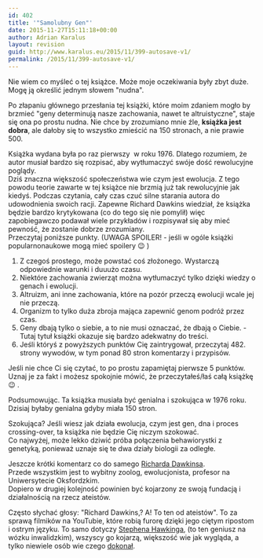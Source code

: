 ```yaml
---
id: 402
title: '"Samolubny Gen"'
date: 2015-11-27T15:11:18+00:00
author: Adrian Karalus
layout: revision
guid: http://www.karalus.eu/2015/11/399-autosave-v1/
permalink: /2015/11/399-autosave-v1/
---
```

Nie wiem co myśleć o tej książce. Może moje oczekiwania były zbyt duże. Mogę ją określić jednym słowem "nudna".

Po złapaniu głównego przesłania tej książki, które moim zdaniem mogło by brzmieć "geny determinują nasze zachowania, nawet te altruistyczne", staje się ona po prostu nudna. Nie chce by zrozumiano mnie źle, **książka jest dobra**, ale dałoby się to wszystko zmieścić na 150 stronach, a nie prawie 500.

Książka wydana była po raz pierwszy  w roku 1976. Dlatego rozumiem, że autor musiał bardzo się rozpisać, aby wytłumaczyć swóje dość rewolucyjne poglądy.  
Dziś znaczna większość społeczeństwa wie czym jest ewolucja. Z tego powodu teorie zawarte w tej książce nie brzmią już tak rewolucyjnie jak kiedyś. Podczas czytania, cały czas czuć silne starania autora do udowodnienia swoich racji. Zapewne Richard Dawkins wiedział, że książka będzie bardzo krytykowana (co do tego się nie pomylił) więc zapobiegawczo podawał wiele przykładów i rozpisywał się aby mieć pewność, że zostanie dobrze zrozumiany.  
Przeczytaj poniższe punkty. (UWAGA SPOILER! - jeśli w ogóle książki popularnonaukowe mogą mieć spoilery 😉 )

  1. Z czegoś prostego, może powstać coś złożonego. Wystarczą odpowiednie warunki i duuużo czasu.
  2. Niektóre zachowania zwierząt można wytłumaczyć tylko dzięki wiedzy o genach i ewolucji.
  3. Altruizm, ani inne zachowania, które na pozór przeczą ewolucji wcale jej nie przeczą.
  4. Organizm to tylko duża zbroja mająca zapewnić genom podróż przez czas.
  5. Geny dbają tylko o siebie, a to nie musi oznaczać, że dbają o Ciebie. - Tutaj tytuł książki okazuje się bardzo adekwatny do treści.
  6. Jeśli któryś z powyższych punktów Cię zaintrygował, przeczytaj 482. strony wywodów, w tym ponad 80 stron komentarzy i przypisów.

Jeśli nie chce Ci się czytać, to po prostu zapamiętaj pierwsze 5 punktów. Uznaj je za fakt i możesz spokojnie mówić, że przeczytałeś/łaś całą książkę 😉 .

Podsumowując. Ta książka musiała być genialna i szokująca w 1976 roku. Dzisiaj byłaby genialna gdyby miała 150 stron.

Szokująca? Jeśli wiesz jak działa ewolucja, czym jest gen, dna i proces crossing-over, ta książka nie będzie Cię niczym szokować.  
Co najwyżej, może lekko dziwić próba połączenia behawiorystki z genetyką, ponieważ uznaje się te dwa działy biologii za odległe.

Jeszcze krótki komentarz co do samego <a href="https://pl.wikipedia.org/wiki/Richard_Dawkins" target="_blank">Richarda Dawkinsa</a>.  
Przede wszystkim jest to wybitny zoolog, ewolucjonista, profesor na Uniwersytecie Oksfordzkim.  
Dopiero w drugiej kolejność powinien być kojarzony ze swoją fundacją i działalnością na rzecz ateistów.

Często słychać głosy: "Richard Dawkins,? A! To ten od ateistów". To za sprawą filmików na YouTubie, które robią furorę dzięki jego ciętym ripostom i ostrym języku. To samo dotyczy <a href="https://pl.wikipedia.org/wiki/Stephen_Hawking" target="_blank">Stephena Hawkinga</a>, (to ten geniusz na wózku inwalidzkim), wszyscy go kojarzą, większość wie jak wygląda, a tylko niewiele osób wie czego <a href="https://pl.wikipedia.org/wiki/Promieniowanie_Hawkinga" target="_blank">dokonał</a>.